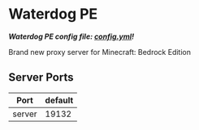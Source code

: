 # Waterdog PE

***Waterdog PE config file: [config.yml](../repository/games/minecraft/proxy/bedrock/waterdog_pe/config.yml)!***

Brand new proxy server for Minecraft: Bedrock Edition

## Server Ports

| Port     | default |
|----------|---------|
| server   | 19132   |
